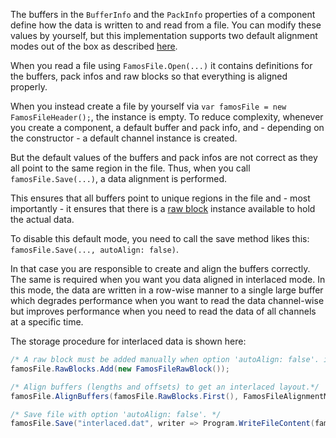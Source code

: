 The buffers in the `BufferInfo` and the `PackInfo` properties of a component define how the data is written to and read from a file. You can modify these values by yourself, but this implementation supports two default alignment modes out of the box as described [here](xref:ImcFamosFile.FamosFileAlignmentMode).

When you read a file using `FamosFile.Open(...)` it contains definitions for the buffers, pack infos and raw blocks so that everything is aligned properly.

When you instead create a file by yourself via `var famosFile = new FamosFileHeader();`, the instance is empty. To reduce complexity, whenever you create a component, a default buffer and pack info, and - depending on the constructor - a default channel instance is created. 

But the default values of the buffers and pack infos are not correct as they all point to the same region in the file. Thus, when you call `famosFile.Save(...)`, a data alignment is performed.

This ensures that all buffers point to unique regions in the file and - most importantly - it ensures that there is a [raw block](xref:ImcFamosFile.FamosFileRawBlock) instance available to hold the actual data.

To disable this default mode, you need to call the save method likes this: `famosFile.Save(..., autoAlign: false)`.

In that case you are responsible to create and align the buffers correctly. The same is required when you want you data aligned in interlaced mode. In this mode, the data are written in a row-wise manner to a single large buffer which degrades performance when you want to read the data channel-wise but improves performance when you need to read the data of all channels at a specific time.

The storage procedure for interlaced data is shown here:

```cs
/* A raw block must be added manually when option 'autoAlign: false'. is set. */
famosFile.RawBlocks.Add(new FamosFileRawBlock());

/* Align buffers (lengths and offsets) to get an interlaced layout.*/
famosFile.AlignBuffers(famosFile.RawBlocks.First(), FamosFileAlignmentMode.Interlaced);

/* Save file with option 'autoAlign: false'. */
famosFile.Save("interlaced.dat", writer => Program.WriteFileContent(famosFile, writer), autoAlign: false);
```